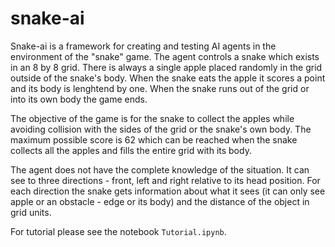 # snake-ai

Snake-ai is a framework for creating and testing AI agents in the environment of the "snake" game. 
The agent controls a snake which exists in an 8 by 8 grid. 
There is always a single apple placed randomly in the grid outside of the snake's body. 
When the snake eats the apple it scores a point and its body is lenghtend by one.
When the snake runs out of the grid or into its own body the game ends.

The objective of the game is for the snake to collect the apples while avoiding collision with the sides of the grid or the snake's own body. The maximum possible score is 62 which can be reached when the snake collects all the apples and fills the entire grid with its body.

The agent does not have the complete knowledge of the situation. It can see to three directions - front, left and right relative to its head position. For each direction the snake gets information about what it sees (it can only see apple or an obstacle - edge or its body) and the distance of the object in grid units. 



For tutorial please see the notebook `Tutorial.ipynb`.
